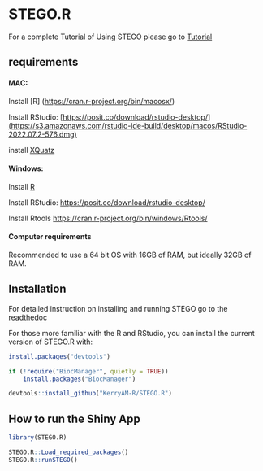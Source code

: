 
<!-- README.md is generated from README.Rmd. Please edit that file -->

# STEGO.R

<!-- badges: start -->
<!-- badges: end -->

For a complete Tutorial of Using STEGO please go to [Tutorial](https://stegor-documents.readthedocs.io/en/latest/index.html)

## requirements
#### MAC:
Install [R] (https://cran.r-project.org/bin/macosx/)

Install RStudio: [https://posit.co/download/rstudio-desktop/](https://s3.amazonaws.com/rstudio-ide-build/desktop/macos/RStudio-2022.07.2-576.dmg)

install [XQuatz](https://www.xquartz.org)

#### Windows:
Install [R](https://cran.r-project.org)

Install RStudio: https://posit.co/download/rstudio-desktop/

Install Rtools https://cran.r-project.org/bin/windows/Rtools/

#### Computer requirements
Recommended to use a 64 bit OS with 16GB of RAM, but ideally 32GB of RAM.

## Installation

For detailed instruction on installing and running STEGO go to the [readthedoc](https://stegor-documents.readthedocs.io/en/latest/index.html)

For those more familiar with the R and RStudio, you can install the current version of STEGO.R with:
``` r
install.packages("devtools")

if (!require("BiocManager", quietly = TRUE))
    install.packages("BiocManager")

devtools::install_github("KerryAM-R/STEGO.R")
```

## How to run the Shiny App

``` r
library(STEGO.R)

STEGO.R::Load_required_packages()
STEGO.R::runSTEGO()
```


